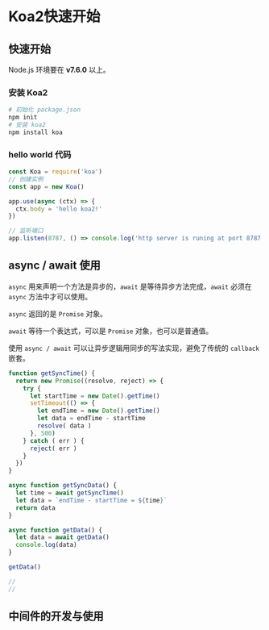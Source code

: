 # Koa2快速开始

## 快速开始

Node.js 环境要在 **v7.6.0** 以上。

### 安装 Koa2

```bash
# 初始化 package.json
npm init
# 安装 koa2
npm install koa
```

### hello world 代码

```js
const Koa = require('koa')
// 创建实例
const app = new Koa()

app.use(async (ctx) => {
  ctx.body = 'hello koa2!'
})

// 监听端口
app.listen(8787, () => console.log('http server is runing at port 8787'))
```

## async / await 使用

`async` 用来声明一个方法是异步的，`await` 是等待异步方法完成，`await` 必须在 `async` 方法中才可以使用。

`async` 返回的是 `Promise` 对象。

`await` 等待一个表达式，可以是 `Promise` 对象，也可以是普通值。

使用 `async / await` 可以让异步逻辑用同步的写法实现，避免了传统的 `callback` 嵌套。

```js
function getSyncTime() {
  return new Promise((resolve, reject) => {
    try {
      let startTime = new Date().getTime()
      setTimeout(() => {
        let endTime = new Date().getTime()
        let data = endTime - startTime
        resolve( data )
      }, 500)
    } catch ( err ) {
      reject( err )
    }
  })
}

async function getSyncData() {
  let time = await getSyncTime()
  let data = `endTime - startTime = ${time}`
  return data
}

async function getData() {
  let data = await getData()
  console.log(data)
}

getData()

//
// 
```

## 中间件的开发与使用

### 